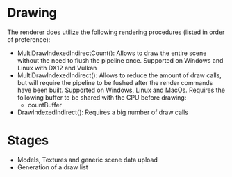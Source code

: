 # Drawing

The renderer does utilize the following rendering procedures (listed in order of preference):
- MultiDrawIndexedIndirectCount(): Allows to draw the entire scene without the need to flush the pipeline once. Supported on Windows and Linux with DX12 and Vulkan
- MultiDrawIndexedIndirect(): Allows to reduce the amount of draw calls, but will require the pipeline to be fushed after the render commands have been built. Supported on Windows, Linux and MacOs. Requires the following buffer to be shared with the CPU before drawing:
  - countBuffer
- DrawIndexedIndirect(): Requires a big number of draw calls 

# Stages

- Models, Textures and generic scene data upload
- Generation of a draw list
